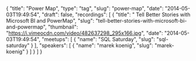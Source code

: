 {
  "title": "Power Map",
  "type": "tag",
  "slug": "power-map",
  "date": "2014-05-03T19:49:54",
  "draft": false,
  "recordings": [
    {
      "title": " Tell Better Stories with Microsoft BI and PowerMap",
      "slug": "tell-better-stories-with-microsoft-bi-and-powermap",
      "thumbnail": "https://i.vimeocdn.com/video/482637298_295x166.jpg",
      "date": "2014-05-03T19:49:54",
      "meetups": [
        {
          "name": "SQL Saturday",
          "slug": "sql-saturday"
        }
      ],
      "speakers": [
        {
          "name": "marek koenig",
          "slug": "marek-koenig"
        }
      ]
    }
  ]
}